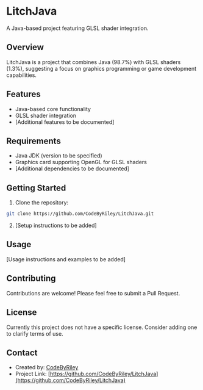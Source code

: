 # LitchJava

A Java-based project featuring GLSL shader integration.

## Overview

LitchJava is a project that combines Java (98.7%) with GLSL shaders (1.3%), suggesting a focus on graphics programming or game development capabilities.

## Features

- Java-based core functionality
- GLSL shader integration
- [Additional features to be documented]

## Requirements

- Java JDK (version to be specified)
- Graphics card supporting OpenGL for GLSL shaders
- [Additional dependencies to be documented]

## Getting Started

1. Clone the repository:
```bash
git clone https://github.com/CodeByRiley/LitchJava.git
```

2. [Setup instructions to be added]

## Usage

[Usage instructions and examples to be added]

## Contributing

Contributions are welcome! Please feel free to submit a Pull Request.

## License

Currently this project does not have a specific license. Consider adding one to clarify terms of use.

## Contact

- Created by: [CodeByRiley](https://github.com/CodeByRiley)
- Project Link: [https://github.com/CodeByRiley/LitchJava](https://github.com/CodeByRiley/LitchJava)